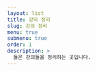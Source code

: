 ```yaml
---
layout: list
title: 강의 정리
slug: 강의 정리
menu: true
submenu: true
order: 1
description: >
  들은 강의들을 정리하는 곳입니다.
---
```

